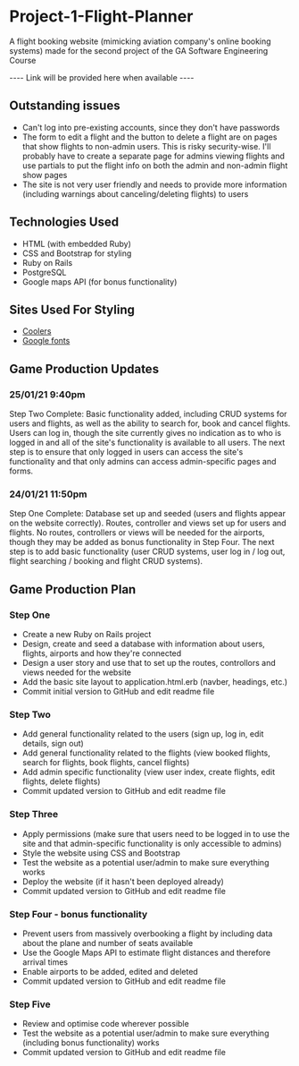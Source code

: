 # Project-1-Flight-Planner

A flight booking website (mimicking aviation company's online booking systems) made for the second project of the GA Software Engineering Course

---- Link will be provided here when available ---- 

## Outstanding issues

* Can't log into pre-existing accounts, since they don't have passwords
* The form to edit a flight and the button to delete a flight are on pages that show flights to non-admin users. This is risky security-wise. I'll probably have to create a separate page for admins viewing flights and use partials to put the flight info on both the admin and non-admin flight show pages 
* The site is not very user friendly and needs to provide more information (including warnings about canceling/deleting flights) to users 

## Technologies Used
* HTML (with embedded Ruby)
* CSS and Bootstrap for styling
* Ruby on Rails
* PostgreSQL 
* Google maps API (for bonus functionality)

## Sites Used For Styling
* [Coolers](https://coolors.co/palettes/popular)
* [Google fonts](https://fonts.google.com/specimen/Open+Sans?preview.text=XOXOXOX&preview.text_type=custom&sidebar.open=true&selection.family=Open+Sans:wght@400;700)

## Game Production Updates

### 25/01/21 9:40pm

Step Two Complete: Basic functionality added, including CRUD systems for users and flights, as well as the ability to search for, book and cancel flights. Users can log in, though the site currently gives no indication as to who is logged in and all of the site's functionality is available to all users. The next step is to ensure that only logged in users can access the site's functionality and that only admins can access admin-specific pages and forms.

### 24/01/21 11:50pm

Step One Complete: Database set up and seeded (users and flights appear on the website correctly). Routes, controller and views set up for users and flights. No routes, controllers or views will be needed for the airports, though they may be added as bonus functionality in Step Four. The next step is to add basic functionality (user CRUD systems, user log in / log out, flight searching / booking and flight CRUD systems).

## Game Production Plan

### Step One
* Create a new Ruby on Rails project
* Design, create and seed a database with information about users, flights, airports and how they're connected
* Design a user story and use that to set up the routes, controllors and views needed for the website
* Add the basic site layout to application.html.erb (navber, headings, etc.)
* Commit initial version to GitHub and edit readme file

### Step Two
* Add general functionality related to the users (sign up, log in, edit details, sign out)
* Add general functionality related to the flights (view booked flights, search for flights, book flights, cancel flights)
* Add admin specific functionality (view user index, create flights, edit flights, delete flights)
* Commit updated version to GitHub and edit readme file

### Step Three
* Apply permissions (make sure that users need to be logged in to use the site and that admin-specific functionality is only accessible to admins)
* Style the website using CSS and Bootstrap
* Test the website as a potential user/admin to make sure everything works
* Deploy the website (if it hasn't been deployed already)
* Commit updated version to GitHub and edit readme file

### Step Four - bonus functionality
* Prevent users from massively overbooking a flight by including data about the plane and number of seats available
* Use the Google Maps API to estimate flight distances and therefore arrival times
* Enable airports to be added, edited and deleted
* Commit updated version to GitHub and edit readme file

### Step Five
* Review and optimise code wherever possible
* Test the website as a potential user/admin to make sure everything (including bonus functionality) works
* Commit updated version to GitHub and edit readme file
